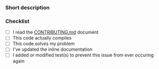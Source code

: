 ### Short description
<!-- Write a small description of what this Pull Request fixes or provides, including the possible issue # it's fixing -->

### Checklist
<!-- Please check the boxes of the steps you took before making this PR -->
- [ ] I read the [CONTRIBUTING.md](https://github.com/transip/gotransip/blob/master/CONTRIBUTING.md) document
- [ ] This code actually compiles
- [ ] This code solves my problem
- [ ] I've updated the inline documentation
- [ ] I added or modified test(s) to prevent this issue from ever occuring again

<!-- If your code doesn't make `go vet` or `go fmt` happy, Travis CI will complain and we can't merge your PR no matter how good it is. -->
